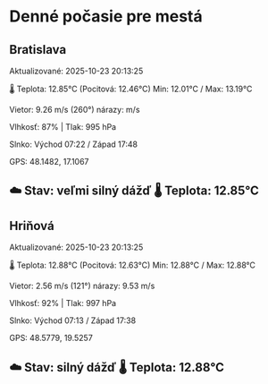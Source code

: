 ﻿# Denné počasie pre mestá

## Bratislava
Aktualizované: 2025-10-23 20:13:25

🌡️ Teplota: 12.85°C 
(Pocitová: 12.46°C)
Min: 12.01°C / Max: 13.19°C

Vietor: 9.26 m/s    (260°) 
nárazy:  m/s

Vlhkosť: 87% | Tlak: 995 hPa

Slnko: Východ 07:22 / Západ 17:48

GPS: 48.1482, 17.1067

☁️ Stav: veľmi silný dážď        🌡️ Teplota: 12.85°C
---

## Hriňová
Aktualizované: 2025-10-23 20:13:25

🌡️ Teplota: 12.88°C 
(Pocitová: 12.63°C)
Min: 12.88°C / Max: 12.88°C

Vietor: 2.56 m/s (121°)
nárazy: 9.53 m/s

Vlhkosť: 92% | Tlak: 997 hPa

Slnko: Východ 07:13 / Západ 17:38

GPS: 48.5779, 19.5257

☁️ Stav: silný dážď        🌡️ Teplota: 12.88°C
---
